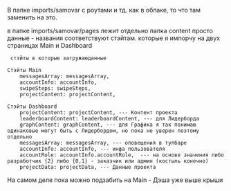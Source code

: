 В папке imports/samovar с роутами и тд. как в облаке, то что там заменить на это.

в папке imports/samovar/pages лежит отдельно папка content просто данные - названия соответствуют стэйтам. которые я импорчу на двух страницах Main и Dashboard 

```
 стэйты в которые загружаюданные

Стэйты Main
    messagesArray: messagesArray,
    accountInfo: accountInfo,
    swipeSteps: swipeSteps,
    projectContent: projectContent,
    
Стэйты Dashboard
    projectContent: projectContent, --- Контент проекта
    leaderboardContent: leaderboardContent, --- для Лидерборда
    graphContent: graphContent, --- для Графика я так понимаю одинаковые могут быть с Лидербордом, но пока не уверен поэтому отдельно
    messagesArray: messagesArray, --- оповещения в тулбаре
    accountInfo: accountInfo, --- инфа пользователя
    accountRole: accountInfo.accountRole,  --- на основе значения либо разработчик {2} либо {0,1} - заказчик или админ (костыль конечно)
    projectData: projectData, --- Данные проекта
```


На самом деле пока можно подзабить на Main - Дэша уже выше крыши
    
    
